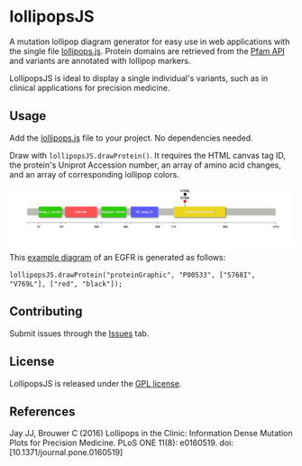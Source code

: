 # lollipopsJS

A mutation lollipop diagram generator for easy use in web applications with the single file [lollipops.js](lollipopsJS/lollipops.js).
Protein domains are retrieved from the [Pfam API](http://pfam.xfam.org/help#tabview=tab9) and variants are annotated with lollipop markers. 

LollipopsJS is ideal to display a single individual's variants, such as in clinical applications for precision medicine.

## Usage

Add the [lollipops.js](lollipops.js) file to your project. No dependencies needed.

Draw with ```lollipopsJS.drawProtein()```. It requires the HTML canvas tag ID, the protein's Uniprot Accession 
number, an array of amino acid changes, and an array of corresponding lollipop colors.

![EGFR](EGFR.png?raw=true)
This [example diagram](http://cdn.rawgit.com/koensci/lollipopsJS/master/index.html) of an EGFR is generated as follows:

```
lollipopsJS.drawProtein("proteinGraphic", "P00533", ["S768I", "V769L"], ["red", "black"]);
```
## Contributing
Submit issues through the [Issues](https://github.com/koensci/lollipopsJS/issues) tab.

## License
LollipopsJS is released under the [GPL license](LICENSE.md).

## References
Jay JJ, Brouwer C (2016) Lollipops in the Clinic: Information Dense Mutation Plots for Precision Medicine. PLoS ONE 11(8): e0160519. doi: [10.1371/journal.pone.0160519]
